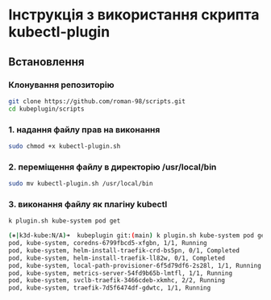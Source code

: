 # Інструкція з використання скрипта kubectl-plugin

## Встановлення

### Клонування репозиторію
```sh
git clone https://github.com/roman-98/scripts.git
cd kubeplugin/scripts
```

### 1. надання файлу прав на виконання

```sh
sudo chmod +x kubectl-plugin.sh
```

### 2. переміщення файлу в директорію /usr/local/bin

```sh
sudo mv kubectl-plugin.sh /usr/local/bin
```

### 3. виконання файлу як плагіну kubectl

```sh
k plugin.sh kube-system pod get
```

```sh
(⎈|k3d-kube:N/A)➜  kubeplugin git:(main) k plugin.sh kube-system pod get
pod, kube-system, coredns-6799fbcd5-xfgbn, 1/1, Running
pod, kube-system, helm-install-traefik-crd-bs5pn, 0/1, Completed
pod, kube-system, helm-install-traefik-ll82w, 0/1, Completed
pod, kube-system, local-path-provisioner-6f5d79df6-2s28l, 1/1, Running
pod, kube-system, metrics-server-54fd9b65b-lmtfl, 1/1, Running
pod, kube-system, svclb-traefik-3466cdeb-xkmhc, 2/2, Running
pod, kube-system, traefik-7d5f6474df-gdwtc, 1/1, Running
```